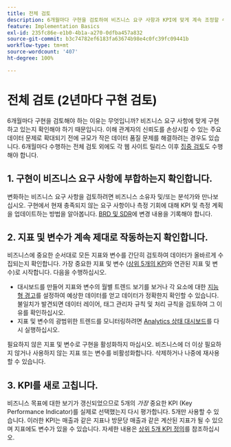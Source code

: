 ```yaml
---
title: 전체 검토
description: 6개월마다 구현을 검토하여 비즈니스 요구 사항과 KPI에 맞게 계속 조정할 수 있습니다.
feature: Implementation Basics
exl-id: 235fc86e-e1b0-4b1a-a270-0dfba457a832
source-git-commit: b3c74782ef6183fa63674b98e4c0fc39fc09441b
workflow-type: tm+mt
source-wordcount: '407'
ht-degree: 100%

---
```


# 전체 검토 (2년마다 구현 검토)

6개월마다 구현을 검토해야 하는 이유는 무엇입니까? 비즈니스 요구 사항에 맞게 구현하고 있는지 확인해야 하기 때문입니다. 이해 관계자의 신뢰도를 손상시킬 수 있는 주요 데이터 문제로 확대되기 전에 규모가 작은 데이터 품질 문제를 해결하려는 경우도 있습니다. 6개월마다 수행하는 전체 검토 외에도 각 웹 사이트 릴리스 이후 [집중 검토](/help/implement/review/focused-review.md)도 수행해야 합니다.

## 1. 구현이 비즈니스 요구 사항에 부합하는지 확인합니다.

변화하는 비즈니스 요구 사항을 검토하려면 비즈니스 소유자 및/또는 분석가와 만나보십시오. 구현에서 현재 충족되지 않는 요구 사항이나 측정 기회에 대해 KPI 및 측정 계획을 업데이트하는 방법을 알아봅니다. [BRD 및 SDR](https://experienceleague.adobe.com/docs/analytics-learn/tutorials/implementation/implementation-basics/creating-a-business-requirements-document.html?lang=ko-kr#implementation)에 변경 내용을 기록해야 합니다.

## 2. 지표 및 변수가 계속 제대로 작동하는지 확인합니다.

비즈니스에 중요한 순서대로 모든 지표와 변수를 간단히 검토하여 데이터가 올바르게 수집되는지 확인합니다. 가장 중요한 지표 및 변수 ([상위 5개의 KPI](https://experienceleague.adobe.com/docs/analytics/implementation/review/define-kpis.html?lang=ko-kr#review)와 연관된 지표 및 변수)로 시작합니다. 다음을 수행하십시오.

* 대시보드를 만들어 지표와 변수의 월별 트렌드 보기를 보거나 각 요소에 대한 [지능형 경고](https://experienceleague.adobe.com/docs/analytics/analyze/analysis-workspace/virtual-analyst/intelligent-alerts/intellligent-alerts.html#analysis-workspace)를 설정하여 예상한 데이터를 얻고 데이터가 정확한지 확인할 수 있습니다. 불일치가 발견되면 데이터 레이어, 태그 관리자 규칙 및 처리 규칙을 검토하여 그 이유를 확인하십시오.
* 지표 및 변수의 광범위한 트렌드를 모니터링하려면 [Analytics 상태 대시보드](https://assets.adobe.com/public/9549dbe7-765a-4899-77b8-85cbba1a4252)를 다시 실행하십시오.

필요하지 않은 지표 및 변수로 구현을 활성화하지 마십시오. 비즈니스에 더 이상 필요하지 않거나 사용하지 않는 지표 또는 변수를 비활성화합니다. 삭제하거나 나중에 재사용할 수 있습니다.

## 3. KPI를 새로 고칩니다.

비즈니스 목표에 대한 보기가 갱신되었으므로 5개의 *가장* 중요한 KPI (Key Performance Indicator)를 실제로 선택했는지 다시 평가합니다. 5개만 사용할 수 있습니다. 이러한 KPI는 매출과 같은 지표나 방문당 매출과 같은 계산된 지표가 될 수 있으며 지표에도 변수가 있을 수 있습니다. 자세한 내용은 [상위 5개 KPI 정의](/help/implement/review/define-kpis.md)를 참조하십시오.
